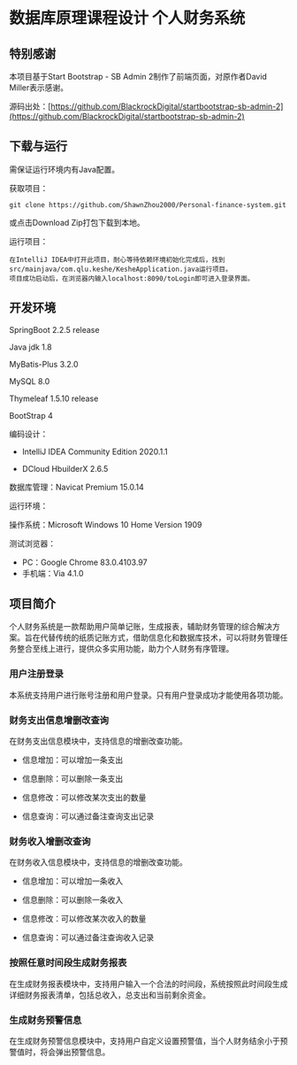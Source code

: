# 数据库原理课程设计 个人财务系统
## 特别感谢

本项目基于Start Bootstrap - SB Admin 2制作了前端页面，对原作者David Miller表示感谢。

源码出处：[https://github.com/BlackrockDigital/startbootstrap-sb-admin-2](https://github.com/BlackrockDigital/startbootstrap-sb-admin-2)

## 下载与运行

需保证运行环境内有Java配置。

获取项目：

```
git clone https://github.com/ShawnZhou2000/Personal-finance-system.git
```

或点击Download Zip打包下载到本地。

运行项目：

```
在IntelliJ IDEA中打开此项目，耐心等待依赖环境初始化完成后，找到src/mainjava/com.qlu.keshe/KesheApplication.java运行项目。
项目成功启动后，在浏览器内输入localhost:8090/toLogin即可进入登录界面。
```

## 开发环境

SpringBoot 2.2.5 release

Java jdk 1.8

MyBatis-Plus 3.2.0

MySQL 8.0

Thymeleaf 1.5.10 release

BootStrap 4

编码设计：

- IntelliJ IDEA Community Edition 2020.1.1

- DCloud HbuilderX 2.6.5

数据库管理：Navicat Premium 15.0.14

运行环境：

操作系统：Microsoft Windows 10 Home Version 1909

测试浏览器：

- PC：Google Chrome 83.0.4103.97
- 手机端：Via 4.1.0

## 项目简介

个人财务系统是一款帮助用户简单记账，生成报表，辅助财务管理的综合解决方案。旨在代替传统的纸质记账方式，借助信息化和数据库技术，可以将财务管理任务整合至线上进行，提供众多实用功能，助力个人财务有序管理。

### 用户注册登录

本系统支持用户进行账号注册和用户登录。只有用户登录成功才能使用各项功能。

### 财务支出信息增删改查询

在财务支出信息模块中，支持信息的增删改查功能。

- 信息增加：可以增加一条支出

- 信息删除：可以删除一条支出 

- 信息修改：可以修改某次支出的数量

- 信息查询：可以通过备注查询支出记录

### 财务收入增删改查询

在财务收入信息模块中，支持信息的增删改查功能。

- 信息增加：可以增加一条收入

- 信息删除：可以删除一条收入

- 信息修改：可以修改某次收入的数量

- 信息查询：可以通过备注查询收入记录

### 按照任意时间段生成财务报表

在生成财务报表模块中，支持用户输入一个合法的时间段，系统按照此时间段生成详细财务报表清单，包括总收入，总支出和当前剩余资金。

### 生成财务预警信息

在生成财务预警信息模块中，支持用户自定义设置预警值，当个人财务结余小于预警值时，将会弹出预警信息。